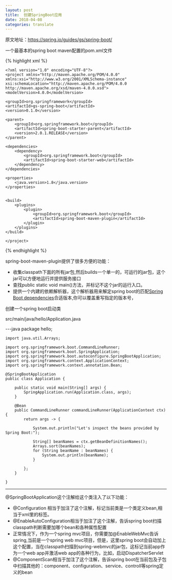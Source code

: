 ```yaml
---
layout: post
title:  创建SpringBoot应用
date: 2018-04-08
categories: translate
---
```

原文地址：https://spring.io/guides/gs/spring-boot/

一个最基本的spring boot maven配置的pom.xml文件


{% highlight xml %}

	<?xml version="1.0" encoding="UTF-8"?>
	<project xmlns="http://maven.apache.org/POM/4.0.0" xmlns:xsi="http://www.w3.org/2001/XMLSchema-instance"
    xsi:schemaLocation="http://maven.apache.org/POM/4.0.0 http://maven.apache.org/xsd/maven-4.0.0.xsd">
    <modelVersion>4.0.0</modelVersion>

    <groupId>org.springframework</groupId>
    <artifactId>gs-spring-boot</artifactId>
    <version>0.1.0</version>

    <parent>
        <groupId>org.springframework.boot</groupId>
        <artifactId>spring-boot-starter-parent</artifactId>
        <version>2.0.1.RELEASE</version>
    </parent>

    <dependencies>
        <dependency>
            <groupId>org.springframework.boot</groupId>
            <artifactId>spring-boot-starter-web</artifactId>
        </dependency>
    </dependencies>

    <properties>
        <java.version>1.8</java.version>
    </properties>


    <build>
        <plugins>
            <plugin>
                <groupId>org.springframework.boot</groupId>
                <artifactId>spring-boot-maven-plugin</artifactId>
            </plugin>
        </plugins>
    </build>

	</project>
{% endhighlight %}

spring-boot-maven-plugin提供了很多方便的功能：
* 收集classpath下面的所有jar包,然后builds一个单一的，可运行的jar包，这个jar可以方便地运行并提供服务接口
* 查找public static void main()方法，并标记不这个jar的运行入口。
* 提供一个内建的依赖解析器，这个解析器用来解定spring boot的匹配<a href="https://github.com/spring-projects/spring-boot/blob/master/spring-boot-project/spring-boot-dependencies/pom.xml">Spring Boot dependencies</a>合适版本,你可以覆盖重写指定的版本号，

创建一个spring boot启动类

src/main/java/hello/Application.java

---java
	package hello;
	
	import java.util.Arrays;
	
	import org.springframework.boot.CommandLineRunner;
	import org.springframework.boot.SpringApplication;
	import org.springframework.boot.autoconfigure.SpringBootApplication;
	import org.springframework.context.ApplicationContext;
	import org.springframework.context.annotation.Bean;
	
	@SpringBootApplication
	public class Application {
	
	    public static void main(String[] args) {
	        SpringApplication.run(Application.class, args);
	    }
	
	    @Bean
	    public CommandLineRunner commandLineRunner(ApplicationContext ctx) {
	        return args -> {
	
	            System.out.println("Let's inspect the beans provided by Spring Boot:");
	
	            String[] beanNames = ctx.getBeanDefinitionNames();
	            Arrays.sort(beanNames);
	            for (String beanName : beanNames) {
	                System.out.println(beanName);
	            }
	
	        };
	    }
	
	}
---
@SpringBootApplication这个注解给这个类注入了以下功能：
* @Configuration 相当于加注了这个注解，标记当前类是一个类定义bean,相当于xml里的<beans>标签。
* @EnableAutoConfiguration相当于加注了这个注解，告诉spring boot扫描classpath判断需要加哪个bean和各种属性配置
* 正常情况下，作为一个spring mvc项目，你需要加@EnableWebMvc告诉spring,当前是一个spring web mvc项目，但是，这里spring boot会自动加上这个配置，当在classpath扫描到spring-webmvc的jar包，这标记当前app作为一个web app并激活web app的各种行为，比如，启动DispatcherServlet
* @ComponentScan相当于加注了这个注解，告诉spring boot在当前包及子包中扫描其他的：component、configuration、service、controll等spring定义的bean